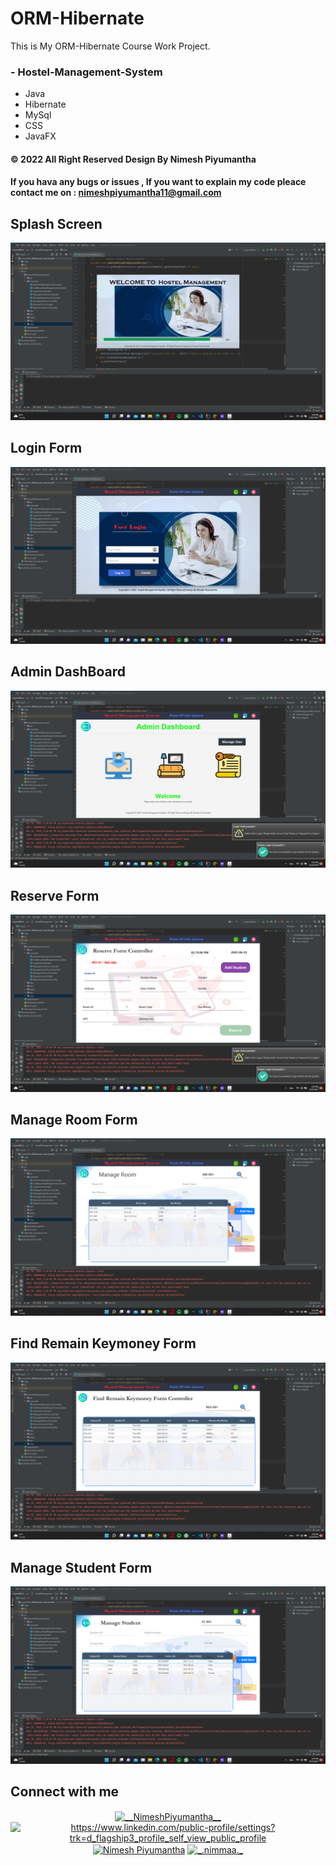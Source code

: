 # ORM-Hibernate
This is My ORM-Hibernate Course Work Project.

### - Hostel-Management-System
* Java
* Hibernate
* MySql
* CSS
* JavaFX

#### © 2022  All Right Reserved Design By Nimesh Piyumantha
#### If you hava any bugs or issues , If you want to explain my code pleace contact me on : nimeshpiyumantha11@gmail.com


##  Splash Screen
![alt text](https://github.com/NimeshPiyumantha/Hostel-Management-System/blob/main/courseWork/UI/Screenshot%20(86).png)
##  Login Form
![alt text](https://github.com/NimeshPiyumantha/Hostel-Management-System/blob/main/courseWork/UI/Screenshot%20(87).png)
##  Admin DashBoard
![alt text](https://github.com/NimeshPiyumantha/Hostel-Management-System/blob/main/courseWork/UI/Screenshot%20(88).png)
##  Reserve Form
![alt text](https://github.com/NimeshPiyumantha/Hostel-Management-System/blob/main/courseWork/UI/Screenshot%20(89).png)
##  Manage Room Form
![alt text](https://github.com/NimeshPiyumantha/Hostel-Management-System/blob/main/courseWork/UI/Screenshot%20(90).png)
##  Find Remain Keymoney Form
![alt text](https://github.com/NimeshPiyumantha/Hostel-Management-System/blob/main/courseWork/UI/Screenshot%20(91).png)
##  Manage Student Form
![alt text](https://github.com/NimeshPiyumantha/Hostel-Management-System/blob/main/courseWork/UI/Screenshot%20(92).png)




##  Connect with me
<p align="center">
<a href="https://twitter.com/NPiyumantha60"><img align="center" src="https://raw.githubusercontent.com/rahuldkjain/github-profile-readme-generator/master/src/images/icons/Social/twitter.svg" alt="__NimeshPiyumantha__" height="30" width="40" /></a>
<a href="https://www.linkedin.com/in/nimesh-piyumantha-33736a222" target="blank"><img align="center" src="https://raw.githubusercontent.com/rahuldkjain/github-profile-readme-generator/master/src/images/icons/Social/linked-in-alt.svg" alt="https://www.linkedin.com/public-profile/settings?trk=d_flagship3_profile_self_view_public_profile" height="30" width="40" /></a>
<a href="https://www.facebook.com/profile.php?id=100025931563090" target="blank"><img align="center" src="https://raw.githubusercontent.com/rahuldkjain/github-profile-readme-generator/master/src/images/icons/Social/facebook.svg" alt="Nimesh Piyumantha" height="30" width="40" /></a>
<a href="https://www.instagram.com/_.nimmaa._/" target="blank"><img align="center" src="https://raw.githubusercontent.com/rahuldkjain/github-profile-readme-generator/master/src/images/icons/Social/instagram.svg" alt="_.nimmaa._" height="30" width="40" /></a>
</a>
</p>
